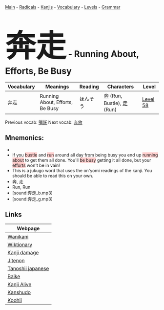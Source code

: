 <style> bigfont {font-size: 100px}</style>
[Main](../README.md) -
[Radicals](../radicals.md) -
[Kanjis](../kanjis.md) -
[Vocabulary](../vocabulary.md) -
[Levels](../levels.md) -
[Grammar](../grammar.md)
# <bigfont> 奔走</bigfont> - Running About, Efforts, Be Busy 

| Vocabulary | Meanings | Reading | Characters | Level |
| --- | --- | --- | --- | --- |
| 奔走 | Running About, Efforts, Be Busy | ほんそう |  [奔](../kanjis/奔.md) (Run, Bustle), [走](../kanjis/走.md) (Run) | [Level 58](../levels/wk_level58.md) |

Previous vocab: [嘱託](嘱託.md) Next vocab: [奔放](奔放.md) 

## Mnemonics:

* 
* If you <span style="background-color:#ffcccb"> bustle</span> and <span style="background-color:#ffcccb"> run</span> around all day from being busy you end up <span style="background-color:#ffcccb"> running about</span> to get them all done. You'll <span style="background-color:#ffcccb"> be busy</span> getting it all done, but your <span style="background-color:#ffcccb"> efforts</span> won't be in vain!
* This is a jukugo word that uses the on'yomi readings of the kanji. You should be able to read this on your own.
* 奔, 走
* Run, Run
* [sound:奔走_b.mp3]
* [sound:奔走_g.mp3]


## Links 

| Webpage |
| --- |
| [Wanikani          ](https://www.wanikani.com/kanji/奔走) |
| [Wiktionary        ](https://en.wiktionary.org/wiki/奔走) |
| [Kanji damage      ](http://www.kanjidamage.com/kanji/search?utf8=✓&q=奔走) |
| [Jitenon           ](https://jitenon.com/kanji/奔走) |
| [Tanoshii japanese ](https://www.tanoshiijapanese.com/dictionary/kanji.cfm?k=奔走) |
| [Baike             ](https://baike.baidu.com/item/奔走) |
| [Kanji Alive       ](https://app.kanjialive.com/奔走) |
| [Kanshudo          ](https://www.kanshudo.com/searchmn?q=奔走) |
| [Koohii            ](https://kanji.koohii.com/study/kanji/奔走) |
